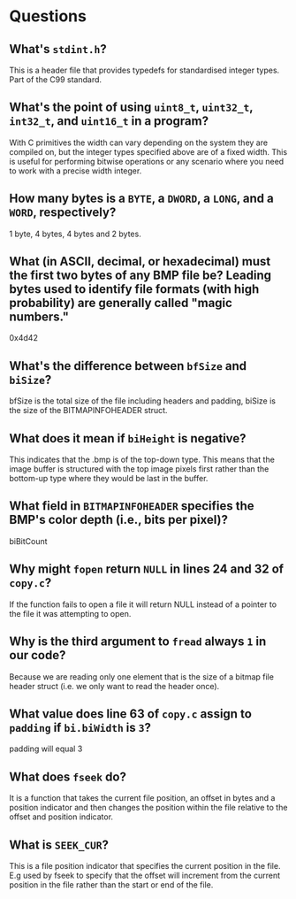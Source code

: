 # Questions

## What's `stdint.h`?

This is a header file that provides typedefs for standardised integer types.  Part of the C99 standard.

## What's the point of using `uint8_t`, `uint32_t`, `int32_t`, and `uint16_t` in a program?

With C primitives the width can vary depending on the system they are compiled on, but the integer types specified above are of a fixed width.
This is useful for performing bitwise operations or any scenario where you need to work with a precise width integer.

## How many bytes is a `BYTE`, a `DWORD`, a `LONG`, and a `WORD`, respectively?

1 byte, 4 bytes, 4 bytes and 2 bytes.

## What (in ASCII, decimal, or hexadecimal) must the first two bytes of any BMP file be? Leading bytes used to identify file formats (with high probability) are generally called "magic numbers."

0x4d42

## What's the difference between `bfSize` and `biSize`?

bfSize is the total size of the file including headers and padding, biSize is the size of the BITMAPINFOHEADER struct. 

## What does it mean if `biHeight` is negative?

This indicates that the .bmp is of the top-down type. This means that the image buffer is structured with the top image pixels first 
rather than the bottom-up type where they would be last in the buffer.

## What field in `BITMAPINFOHEADER` specifies the BMP's color depth (i.e., bits per pixel)?

biBitCount

## Why might `fopen` return `NULL` in lines 24 and 32 of `copy.c`?

If the function fails to open a file it will return NULL instead of a pointer to the file it was attempting to open. 

## Why is the third argument to `fread` always `1` in our code?

Because we are reading only one element that is the size of a bitmap file header struct (i.e. we only want to read the header once).

## What value does line 63 of `copy.c` assign to `padding` if `bi.biWidth` is `3`?

padding will equal 3

## What does `fseek` do?

It is a function that takes the current file position, an offset in bytes and a position indicator and then changes the position 
within the file relative to the offset and position indicator. 

## What is `SEEK_CUR`?

This is a file position indicator that specifies the current position in the file. E.g used by fseek to specify that the 
offset will increment from the current position in the file rather than the start or end of the file. 

